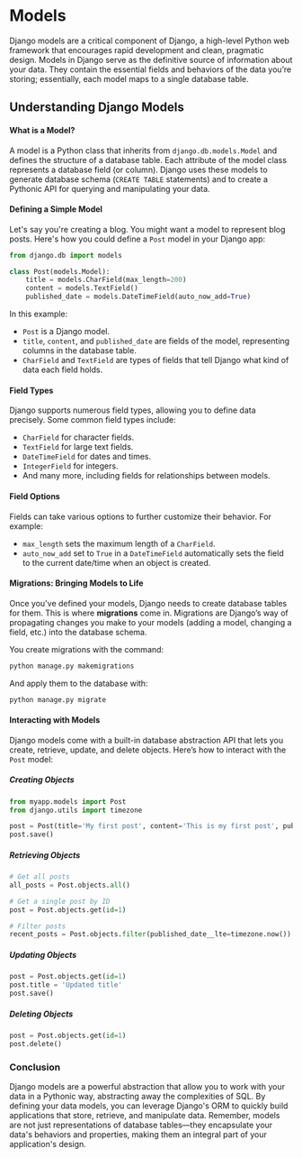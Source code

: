 # Models

Django models are a critical component of Django, a high-level Python web framework that encourages rapid development and clean, pragmatic design. Models in Django serve as the definitive source of information about your data. They contain the essential fields and behaviors of the data you’re storing; essentially, each model maps to a single database table.

## Understanding Django Models

#### What is a Model?

A model is a Python class that inherits from `django.db.models.Model` and defines the structure of a database table. Each attribute of the model class represents a database field (or column). Django uses these models to generate database schema (`CREATE TABLE` statements) and to create a Pythonic API for querying and manipulating your data.

#### Defining a Simple Model

Let's say you're creating a blog. You might want a model to represent blog posts. Here's how you could define a `Post` model in your Django app:

```python
from django.db import models

class Post(models.Model):
    title = models.CharField(max_length=200)
    content = models.TextField()
    published_date = models.DateTimeField(auto_now_add=True)
```

In this example:

- `Post` is a Django model.
- `title`, `content`, and `published_date` are fields of the model, representing columns in the database table.
- `CharField` and `TextField` are types of fields that tell Django what kind of data each field holds.

#### Field Types

Django supports numerous field types, allowing you to define data precisely. Some common field types include:

- `CharField` for character fields.
- `TextField` for large text fields.
- `DateTimeField` for dates and times.
- `IntegerField` for integers.
- And many more, including fields for relationships between models.

#### Field Options

Fields can take various options to further customize their behavior. For example:

- `max_length` sets the maximum length of a `CharField`.
- `auto_now_add` set to `True` in a `DateTimeField` automatically sets the field to the current date/time when an object is created.

#### Migrations: Bringing Models to Life

Once you've defined your models, Django needs to create database tables for them. This is where **migrations** come in. Migrations are Django’s way of propagating changes you make to your models (adding a model, changing a field, etc.) into the database schema.

You create migrations with the command:

```bash
python manage.py makemigrations
```

And apply them to the database with:

```bash
python manage.py migrate
```

#### Interacting with Models

Django models come with a built-in database abstraction API that lets you create, retrieve, update, and delete objects. Here’s how to interact with the `Post` model:

##### Creating Objects

```python
from myapp.models import Post
from django.utils import timezone

post = Post(title='My first post', content='This is my first post', published_date=timezone.now())
post.save()
```

##### Retrieving Objects

```python
# Get all posts
all_posts = Post.objects.all()

# Get a single post by ID
post = Post.objects.get(id=1)

# Filter posts
recent_posts = Post.objects.filter(published_date__lte=timezone.now()).order_by('-published_date')
```

##### Updating Objects

```python
post = Post.objects.get(id=1)
post.title = 'Updated title'
post.save()
```

##### Deleting Objects

```python
post = Post.objects.get(id=1)
post.delete()
```

### Conclusion

Django models are a powerful abstraction that allow you to work with your data in a Pythonic way, abstracting away the complexities of SQL. By defining your data models, you can leverage Django's ORM to quickly build applications that store, retrieve, and manipulate data. Remember, models are not just representations of database tables—they encapsulate your data's behaviors and properties, making them an integral part of your application's design.
